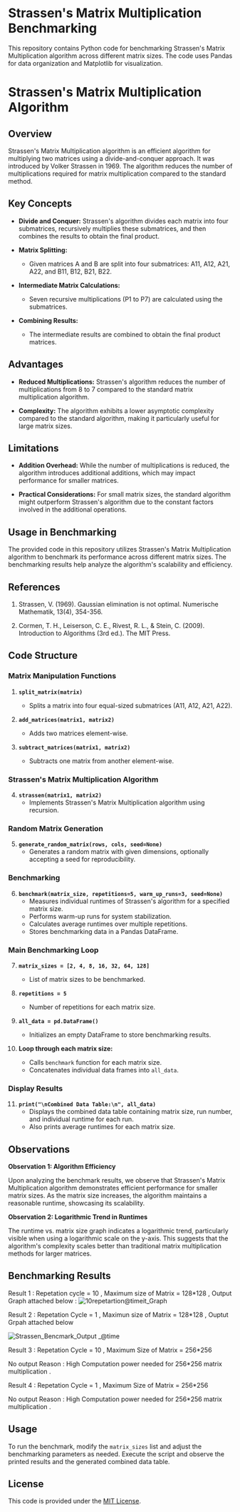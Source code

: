 
# Strassen's Matrix Multiplication Benchmarking

This repository contains Python code for benchmarking Strassen's Matrix Multiplication algorithm across different matrix sizes. The code uses Pandas for data organization and Matplotlib for visualization.
# Strassen's Matrix Multiplication Algorithm

## Overview

Strassen's Matrix Multiplication algorithm is an efficient algorithm for multiplying two matrices using a divide-and-conquer approach. It was introduced by Volker Strassen in 1969. The algorithm reduces the number of multiplications required for matrix multiplication compared to the standard method.

## Key Concepts

- **Divide and Conquer:** Strassen's algorithm divides each matrix into four submatrices, recursively multiplies these submatrices, and then combines the results to obtain the final product.

- **Matrix Splitting:**
  - Given matrices A and B are split into four submatrices: A11, A12, A21, A22, and B11, B12, B21, B22.
  
- **Intermediate Matrix Calculations:**
  - Seven recursive multiplications (P1 to P7) are calculated using the submatrices.
  
- **Combining Results:**
  - The intermediate results are combined to obtain the final product matrices.

## Advantages

- **Reduced Multiplications:** Strassen's algorithm reduces the number of multiplications from 8 to 7 compared to the standard matrix multiplication algorithm.

- **Complexity:** The algorithm exhibits a lower asymptotic complexity compared to the standard algorithm, making it particularly useful for large matrix sizes.

## Limitations

- **Addition Overhead:** While the number of multiplications is reduced, the algorithm introduces additional additions, which may impact performance for smaller matrices.

- **Practical Considerations:** For small matrix sizes, the standard algorithm might outperform Strassen's algorithm due to the constant factors involved in the additional operations.

## Usage in Benchmarking

The provided code in this repository utilizes Strassen's Matrix Multiplication algorithm to benchmark its performance across different matrix sizes. The benchmarking results help analyze the algorithm's scalability and efficiency.

## References

1. Strassen, V. (1969). Gaussian elimination is not optimal. Numerische Mathematik, 13(4), 354-356.

2. Cormen, T. H., Leiserson, C. E., Rivest, R. L., & Stein, C. (2009). Introduction to Algorithms (3rd ed.). The MIT Press.

## Code Structure

### Matrix Manipulation Functions

1. **`split_matrix(matrix)`**
   - Splits a matrix into four equal-sized submatrices (A11, A12, A21, A22).

2. **`add_matrices(matrix1, matrix2)`**
   - Adds two matrices element-wise.

3. **`subtract_matrices(matrix1, matrix2)`**
   - Subtracts one matrix from another element-wise.

### Strassen's Matrix Multiplication Algorithm

4. **`strassen(matrix1, matrix2)`**
   - Implements Strassen's Matrix Multiplication algorithm using recursion.

### Random Matrix Generation

5. **`generate_random_matrix(rows, cols, seed=None)`**
   - Generates a random matrix with given dimensions, optionally accepting a seed for reproducibility.

### Benchmarking

6. **`benchmark(matrix_size, repetitions=5, warm_up_runs=3, seed=None)`**
   - Measures individual runtimes of Strassen's algorithm for a specified matrix size.
   - Performs warm-up runs for system stabilization.
   - Calculates average runtimes over multiple repetitions.
   - Stores benchmarking data in a Pandas DataFrame.

### Main Benchmarking Loop

7. **`matrix_sizes = [2, 4, 8, 16, 32, 64, 128]`**
   - List of matrix sizes to be benchmarked.

8. **`repetitions = 5`**
   - Number of repetitions for each matrix size.

9. **`all_data = pd.DataFrame()`**
   - Initializes an empty DataFrame to store benchmarking results.

10. **Loop through each matrix size:**
    - Calls `benchmark` function for each matrix size.
    - Concatenates individual data frames into `all_data`.

### Display Results

11. **`print("\nCombined Data Table:\n", all_data)`**
    - Displays the combined data table containing matrix size, run number, and individual runtime for each run.
    - Also prints average runtimes for each matrix size.

## Observations

**Observation 1: Algorithm Efficiency**

Upon analyzing the benchmark results, we observe that Strassen's Matrix Multiplication algorithm demonstrates efficient performance for smaller matrix sizes. As the matrix size increases, the algorithm maintains a reasonable runtime, showcasing its scalability.

**Observation 2: Logarithmic Trend in Runtimes**

The runtime vs. matrix size graph indicates a logarithmic trend, particularly visible when using a logarithmic scale on the y-axis. This suggests that the algorithm's complexity scales better than traditional matrix multiplication methods for larger matrices.

## Benchmarking Results

Result 1 : Repetation cycle = 10 , Maximum size of Matrix = 128*128 , Output Graph attached below : 
![10repetartion@timeit_Graph](https://github.com/Rohanberiwal/Static-Python-Perf/assets/119040957/be2cc091-c877-4efd-b6f0-5fb37fe33c7b)


Result 2 : Repetation Cycle = 1  , Maximun size of Matrix = 128*128 , Ouptut Grpah attached below 

![Strassen_Bencmark_Output _@time](https://github.com/Rohanberiwal/Static-Python-Perf/assets/119040957/1b0f4428-c690-4827-a01a-8eb4e86b44af)

Result 3 :  Repetation Cycle = 10 , Maximum Size of Matrix  = 256*256 

No output 
Reason : High Computation power needed for 256*256 matrix multiplication .


Result 4 :  Repetation Cycle = 1 , Maximum Size of Matrix  = 256*256 

No output 
Reason : High Computation power needed for 256*256 matrix multiplication .

## Usage

To run the benchmark, modify the `matrix_sizes` list and adjust the benchmarking parameters as needed. Execute the script and observe the printed results and the generated combined data table.

## License

This code is provided under the [MIT License](LICENSE).
